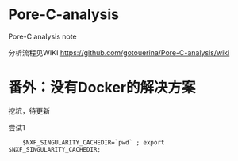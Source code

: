 # Pore-C-analysis
Pore-C analysis note

分析流程见WIKI  https://github.com/gotouerina/Pore-C-analysis/wiki

# 番外：没有Docker的解决方案

挖坑，待更新
       
尝试1

        $NXF_SINGULARITY_CACHEDIR=`pwd` ; export $NXF_SINGULARITY_CACHEDIR;
        
                
